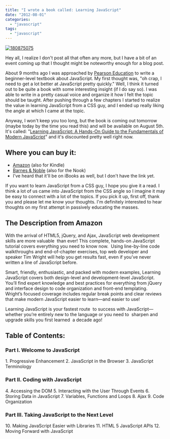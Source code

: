 ```yaml
---
title: "I wrote a book called: Learning JavaScript"
date: "2012-08-01"
categories: 
  - "javascript"
tags: 
  - "javascript"
---
```


[![](images/180875075-231x300.jpeg "180875075")](http://www.csskarma.com/blog/wp-content/uploads/180875075.jpeg)

Hey all, I realize I don't post all that often any more, but I have a bit of an event coming up that I thought might be noteworthy enough for a blog post.

About 9 months ago I was approached by [Pearson Education](http://www.pearsoned.com/) to write a beginner-level textbook about JavaScript. My first thought was, "oh crap, I need to get a lot better at JavaScript pretty quickly." Well, I think it turned out to be quite a book with some interesting insight (if I do say so). I was able to write in a pretty casual voice and organize it how I felt the topic should be taught. After pushing through a few chapters I started to realize the value in learning JavaScript from a CSS guy, and I ended up really liking the angle at which I came at the topic.

Anyway, I won't keep you too long, but the book is coming out tomorrow (maybe today by the time you read this) and will be available on August 5th. It's called: "[Learning JavaScript: A Hands-On Guide to the Fundamentals of Modern JavaScript](http://www.amazon.com/Learning-JavaScript-Hands-On-Fundamentals-Modern/dp/0321832744/ref=sr_1_13?ie=UTF8&qid=1343862876&sr=8-13&keywords=learning+javascript)" and it's discounted pretty well right now.

## Where you can buy it:

- [Amazon](http://www.amazon.com/Learning-JavaScript-Hands-On-Fundamentals-Modern/dp/0321832744/ref=sr_1_1) (also for Kindle)
- [Barnes & Noble](http://www.barnesandnoble.com/w/learning-javascript-tim-wright/1110854170?ean=9780321832740) (also for the Nook)
- I've heard that it'll be on iBooks as well, but I don't have the link yet.

If you want to learn JavaScript from a CSS guy, I hope you give it a read. I think a lot of us came into JavaScript from the CSS angle so I imagine it may be easy to connect with a lot of the topics. If you pick it up, first off, thank you and please let me know your thoughts. I'm definitely interested to hear thoughts on my first attempt in passively educating the masses.

## The Description from Amazon

With the arrival of HTML5, jQuery, and Ajax, JavaScript web development skills are more valuable  than ever! This complete, hands-on JavaScript tutorial covers everything you need to know now.  Using line-by-line code walkthroughs and end-of-chapter exercises, top web developer and speaker Tim Wright will help you get results fast, even if you’ve never written a line of JavaScript before.

Smart, friendly, enthusiastic, and packed with modern examples, Learning JavaScript covers both design-level and development-level JavaScript. You’ll find expert knowledge and best practices for everything from jQuery and interface design to code organization and front-end templating. Wright’s focused coverage includes regular break points and clear reviews that make modern JavaScript easier to learn—and easier to use!

Learning JavaScript is your fastest route  to success with JavaScript—whether you’re entirely new to the language or you need to  sharpen and upgrade skills you first learned  a decade ago!

## Table of Contents:

### Part I. Welcome to JavaScript

1\. Progressive Enhancement 2. JavaScript in the Browser 3. JavaScript Terminology

### Part II. Coding with JavaScript

4\. Accessing the DOM 5. Interacting with the User Through Events 6. Storing Data in JavaScript 7. Variables, Functions and Loops 8. Ajax 9. Code Organization

### Part III. Taking JavaScript to the Next Level

10\. Making JavaScript Easier with Libraries 11. HTML 5 JavaScript APIs 12. Moving Forward with JavaScript
